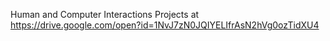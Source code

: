 Human and Computer Interactions
Projects at https://drive.google.com/open?id=1NvJ7zN0JQIYELIfrAsN2hVg0ozTidXU4
